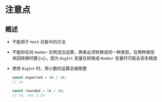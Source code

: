 # 注意点

## 概述

+ 不能用于 `Math` 对象中的方法

+ 不能和任何 `Number` 实例混合运算，两者必须转换成同一种类型。在两种类型来回转换时要小心，因为 `BigInt` 变量在转换成 `Number` 变量时可能会丢失精度

+ 使用 `BigInt` 时，带小数的运算会被取整

  ```js
  const expected = 4n / 2n;
  // 2n

  const rounded = 5n / 2n;
  // 2n, not 2.5n
  ```
